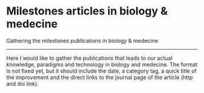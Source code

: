 # Milestones articles in biology &amp; medecine
Gathering the milestones publications in biology &amp; medecine

----

Here I would like to gather the publications that leads to our actual knowledge, paradigms and technology in biology and medecine. The format is not fixed yet, but it should include the date, a category tag, a quick title of the improvement and the direct links to the journal page of the article (http and doi link).
